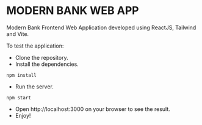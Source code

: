 # MODERN BANK WEB APP
Modern Bank Frontend Web Application developed using ReactJS, Tailwind and Vite.

To test the application:
- Clone the repository.
- Install the dependencies.

```
npm install
```

- Run the server.

```
npm start
```

- Open http://localhost:3000 on your browser to see the result.
- Enjoy!
